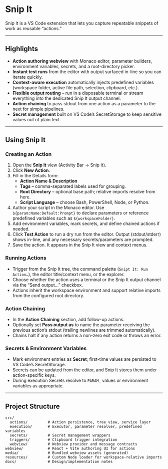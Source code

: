 # Snip It

Snip It is a VS Code extension that lets you capture repeatable snippets of work as reusable “actions.”

---

## Highlights

- **Action authoring webview** with Monaco editor, parameter builders, environment variables, secrets, and a root-directory picker.
- **Instant test runs** from the editor with output surfaced in-line so you can iterate quickly.
- **Context-aware execution** automatically injects predefined variables (workspace folder, active file path, selection, clipboard, etc.).
- **Flexible output routing** – run in a disposable terminal or stream everything into the dedicated Snip It output channel.
- **Action chaining** to pass stdout from one action as a parameter to the next for simple pipelines.
- **Secret management** built on VS Code’s SecretStorage to keep sensitive values out of plain text.

---


## Using Snip It

### Creating an Action

1. Open the **Snip It** view (Activity Bar → Snip It).
2. Click **New Action**.
3. Fill in the Details form:
   - **Action Name & Description**
   - **Tags** – comma-separated labels used for grouping.
   - **Root Directory** – optional base path; relative imports resolve from here.
   - **Script Language** – choose Bash, PowerShell, Node, or Python.
4. Author your script in the Monaco editor. Use `${param:Name:Default:Prompt}` to declare parameters or reference predefined variables such as `${workspaceFolder}`.
5. Add environment variables, mark secrets, and define chained actions if needed.
6. Click **Test Action** to run a dry run from the editor. Output (stdout/stderr) shows in-line, and any necessary secrets/parameters are prompted.
7. Save the action. It appears in the Snip It view and context menus.

### Running Actions

- Trigger from the Snip It tree, the command palette (`Snipt It: Run Action…`), the editor title/context menu, or the explorer.
- Choose whether the action uses a terminal or the Snip It output channel via the “Send output…” checkbox.
- Actions inherit the workspace environment and support relative imports from the configured root directory.

### Action Chaining

- In the **Action Chaining** section, add follow-up actions.
- Optionally set **Pass output as** to name the parameter receiving the previous action’s stdout (trailing newlines are trimmed automatically).
- Chains halt if any action returns a non-zero exit code or throws an error.

### Secrets & Environment Variables

- Mark environment entries as **Secret**; first-time values are persisted to VS Code’s SecretStorage.
- Secrets can be updated from the editor, and Snip It stores them under action-specific keys.
- During execution Secrets resolve to `PARAM_` values or environment variables as appropriate.

---

## Project Structure

```text
src/
  actions/         # Action persistence, tree view, service layer
  execution/       # Executor, parameter resolver, predefined variables
  secrets/         # Secret management wrappers
  triggers/        # Clipboard trigger integration
  webview/         # Webview provider and message contracts
webview/           # React + Vite authoring UI for actions
media/             # Bundled webview assets (generated)
resources/         # Custom Node loader for workspace-relative imports
docs/              # Design/implementation notes
```

